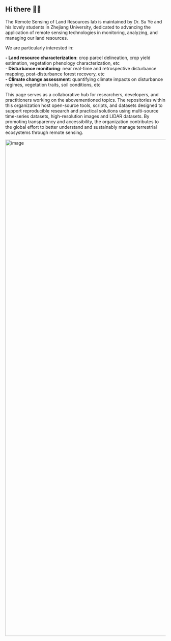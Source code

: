 ## Hi there 🙋‍♀

The Remote Sensing of Land Resources lab is maintained by Dr. Su Ye and his lovely students in Zhejiang University, dedicated to advancing the application of remote sensing technologies in monitoring, analyzing, and managing our land resources. 

We are particularly interested in:

**- Land resource characterization**: crop parcel delineation, crop yield estimation, vegetation phenology characterization, etc  
**- Disturbance monitoring**: near real-time and retrospective disturbance mapping, post-disturbance forest recovery, etc  
**- Climate change assessment**: quantifying climate impacts on disturbance regimes, vegetation traits, soil conditions, etc  

This page serves as a collaborative hub for researchers, developers, and practitioners working on the abovementioned topics. The repositories within this organization host open-source tools, scripts, and datasets designed to support reproducible research and practical solutions using multi-source time-series datasets, high-resolution images and LIDAR datasets. By promoting transparency and accessibility, the organization contributes to the global effort to better understand and sustainably manage terrestrial ecosystems through remote sensing.

<img width="2081" height="1560" alt="image" src="https://github.com/user-attachments/assets/774f3d6b-9367-42c4-acda-2f6b54e15919" />
